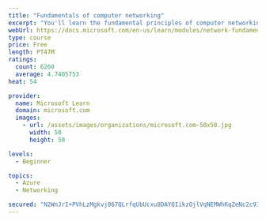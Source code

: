```yaml
---
title: "Fundamentals of computer networking"
excerpt: "You'll learn the fundamental principles of computer networking to prepare you for the Azure admin and developer learning paths."
webUrl: https://docs.microsoft.com/en-us/learn/modules/network-fundamentals/
type: course
price: Free
length: PT47M
ratings:
  count: 6260
  average: 4.7405753
heat: 54

provider:
  name: Microsoft Learn
  domain: microsoft.com
  images:
    - url: /assets/images/organizations/microsoft.com-50x50.jpg
      width: 50
      height: 50

levels:
  - Beginner

topics:
  - Azure
  - Networking

secured: "N2WnJrI+PVhLzMgkvj067QLrfqUbUcxu8DAYQIikzOjlVqNEMWhKqZeNc2c9IcvdRexDf0G8oHdgTN7DrXdZtgKqY6G0tg7XrKs4jUfhVC5qdT6Vlrjaivyo1KS1Izzk2sAUtR1EebX2A2yGfpOuByRot7dMgaVio19++4geNSchyDb6o+oNfcZvONNqEGe4xfiCv3jepdcdDE2M6ntqEVvdpEFhTgs/cCuDYx7b0X20Yh6OzmGUwq75yV4DjWZ3cgwrwYbv+otBYzta7d2vi3Y/wVIvFBswcnq8Tbil8s1IWsi3qLMcbG/5DbeXsOYyKpNyvEpTUHTS84wxA3z7bY45+BSsszy+aPkZaw0mFvReABuwTdxpaWwlJMeoj2I5ROFHOFK2/yGrH4nSf7PeQX73SxDoKvYqCEfxoUw77BI=;nhb8atSy2bhH2D8uT+oGPg=="
---
```


